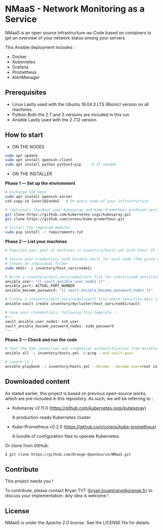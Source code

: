 # NMaaS - Network Monitoring as a Service

NMaaS is an open source Infrastructure-as-Code based on containers to get an overview of your network status among your servers.

This Ansible deployment includes :
- Docker
- Kubernetes 
- Grafana
- Prometheus
- AlertManager

## Prerequisites

- Linux
	Lastly used with the Ubuntu 18.04.3 LTS (Bionic) version on all machines.
- Python
	Both the 2.7 and 3 versions are included in this run
- Ansible 
	Lastly used with the 2.7.12 version.

## How to start
	
- ON THE NODES
```bash
sudo apt update	
sudo apt install openssh-client
sudo apt install python python3-pip 	# If needed
```
	
- ON THE INSTALLER 

**Phase 1 — Set up the environment**

```bash
# Exchange SSH keys
sudo apt install openssh-server		
ssh-copy-id {user}@{node}	# On every node of your infrastructure

# (Optional) Checkout your Kubespray and Kube-Prometheus prefered version if needed
git clone https://github.com/kubernetes-sigs/kubespray.git
git clone https://github.com/coreos/kube-prometheus.git

# Install the required modules
sudo pip install -r requirements.txt
```


**Phase 2 — List your machines**

```bash
# Populate your pool of machines in inventory/hosts.yml with their IP adresses (the given example uses 1 master and 2 workers)

# Secure your credentials with Ansible-Vault for each node (the given example checks for a machine called node1)
# Create an individual folder
sudo mkdir -p inventory/host_vars/node1/

# Write a inventory/host_vars/node1/vars file for undisclosed sensitive data, following this template :
ansible_user: "{{ vault_ansible_user_node1 }}"
ansible_port: ACTUAL_PORT_NUMBER
ansible_become_password: "{{ vault_ansible_become_password_node1 }}"

# Create a inventory/host_vars/node1/vault file where sensitive data is encrypted
ansible-vault create inventory/mycluster/host_vars/node1/vault

# Save your crendentials, following this template : 
#~~
vault_ansible_user_node1: ssh_user
vault_ansible_become_password_node1: sudo_password
"~~
```
	
**Phase 3 — Check and run the code**

```bash
# Test the SSH connection and credential authentification from Ansible
ansible all -i inventory/hosts.yml -m ping --ask-vault-pass

# Launch it !
ansible-playbook -i inventory/hosts.yml --become --become-user=root init.yml --ask-vault-pass  -e@inventory/host_vars/vault -vvv
```


## Downloaded content

As stated earlier, this project is based on previous open-source works, which are pre-included in this repository. As such, we will be referring to :
- Kubespray v2.11.0 (https://github.com/kubernetes-sigs/kubespray)

  A production-ready Kubernetes cluster.

- Kube-Prometheus v0.2.0 (https://github.com/coreos/kube-prometheus)

  A bundle of configuration files to operate Kubernetes.

Or clone from GitHub:

```bash
$ git clone https://github.com/Orange-OpenSource/NMaaS.git
```


## Contribute

This project needs you !

To contribute, please contact Bryan TVT (bryan.tovantrang@orange.fr) to discuss your implementation. Any idea is welcome !


## License

NMaaS is under the _Apache 2.0 license_. See the LICENSE file for details.

